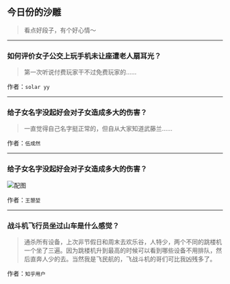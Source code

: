 ## 今日份的沙雕

> 看点好段子，有个好心情～


 
---

### 如何评价女子公交上玩手机未让座遭老人扇耳光？

> 第一次听说付费玩家干不过免费玩家的……


作者：`solar yy`

---

### 给子女名字没起好会对子女造成多大的伤害？

> 一直觉得自己名字挺正常的，但自从大家知道武藤兰……


作者：`伍成然`

---

### 给子女名字没起好会对子女造成多大的伤害？

> 



![配图](http://pic2.zhimg.com/70/7fce788e1086b76d0a6155edf32a41fd_b.jpg)


作者：`王曌堃`

---

### 战斗机飞行员坐过山车是什么感觉？

> 通杀所有设备，上次非节假日和周末去欢乐谷，人特少，两个不同的跳楼机一个坐了三遍。因为跳楼机升到最高的时候可以看到哪些设备不用排队，然后直奔人少的去。当然我是飞民航的，飞战斗机的哥们可比我凶残多了。


作者：`知乎用户`